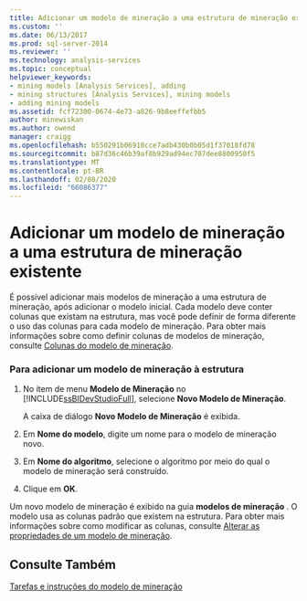 ```yaml
---
title: Adicionar um modelo de mineração a uma estrutura de mineração existente | Microsoft Docs
ms.custom: ''
ms.date: 06/13/2017
ms.prod: sql-server-2014
ms.reviewer: ''
ms.technology: analysis-services
ms.topic: conceptual
helpviewer_keywords:
- mining models [Analysis Services], adding
- mining structures [Analysis Services], mining models
- adding mining models
ms.assetid: fcf72300-0674-4e73-a826-9b8eeffefbb5
author: minewiskan
ms.author: owend
manager: craigg
ms.openlocfilehash: b550291b06918cce7adb430b0b05d1f37018fd78
ms.sourcegitcommit: b87d36c46b39af8b929ad94ec707dee8800950f5
ms.translationtype: MT
ms.contentlocale: pt-BR
ms.lasthandoff: 02/08/2020
ms.locfileid: "66086377"
---
```

# <a name="add-a-mining-model-to-an-existing-mining-structure"></a>Adicionar um modelo de mineração a uma estrutura de mineração existente
  É possível adicionar mais modelos de mineração a uma estrutura de mineração, após adicionar o modelo inicial. Cada modelo deve conter colunas que existam na estrutura, mas você pode definir de forma diferente o uso das colunas para cada modelo de mineração. Para obter mais informações sobre como definir colunas de modelos de mineração, consulte [Colunas do modelo de mineração](mining-model-columns.md).  
  
### <a name="to-add-a-mining-model-to-the-structure"></a>Para adicionar um modelo de mineração à estrutura  
  
1.  No item de menu **Modelo de Mineração** no [!INCLUDE[ssBIDevStudioFull](../../includes/ssbidevstudiofull-md.md)], selecione **Novo Modelo de Mineração**.  
  
     A caixa de diálogo **Novo Modelo de Mineração** é exibida.  
  
2.  Em **Nome do modelo**, digite um nome para o modelo de mineração novo.  
  
3.  Em **Nome do algoritmo**, selecione o algoritmo por meio do qual o modelo de mineração será construído.  
  
4.  Clique em **OK**.  
  
 Um novo modelo de mineração é exibido na guia **modelos de mineração** . O modelo usa as colunas padrão que existem na estrutura. Para obter mais informações sobre como modificar as colunas, consulte [Alterar as propriedades de um modelo de mineração](change-the-properties-of-a-mining-model.md).  
  
## <a name="see-also"></a>Consulte Também  
 [Tarefas e instruções do modelo de mineração](mining-model-tasks-and-how-tos.md)  
  
  

